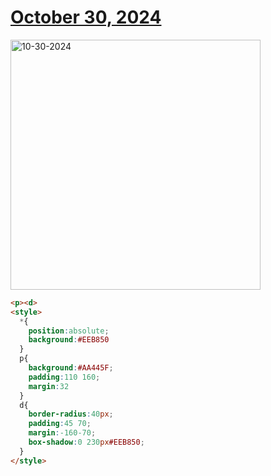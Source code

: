 # [October 30, 2024](https://cssbattle.dev/play/97NyxULfYa4ix7qUMBIA)

<img src="https://firebasestorage.googleapis.com/v0/b/cssbattleapp.appspot.com/o/user%2Fe6YbeBahWNPT7VpE2rE2p85byxa2%2Ftargets%2Ftarget_nYeCftn@2x.png?alt=media" width="400" alt="10-30-2024" />

```html
<p><d>
<style>
  *{
    position:absolute;
    background:#EEB850
  }
  p{
    background:#AA445F;
    padding:110 160;
    margin:32
  }
  d{
    border-radius:40px;
    padding:45 70;
    margin:-160-70;
    box-shadow:0 230px#EEB850;
  }
</style>
```